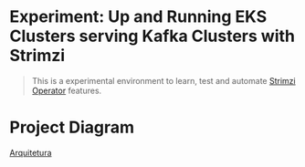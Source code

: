 # Experiment: Up and Running EKS Clusters serving Kafka Clusters with Strimzi

> This is a experimental environment to learn, test and automate [Strimzi Operator](https://strimzi.io/) features.

# Project Diagram

[Arquitetura](/docs/diagram.png)